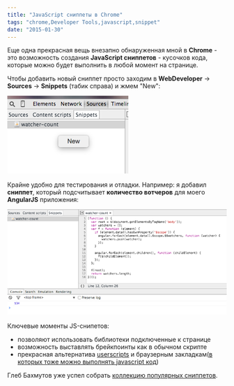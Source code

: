 ```yaml
---
title: "JavaScript сниппеты в Chrome"
tags: "chrome,Developer Tools,javascript,snippet"
date: "2015-01-30"
---
```


Еще одна прекрасная вещь внезапно обнаруженная мной в **Chrome** - это возможность создания **JavaScript сниппетов** - кусочков кода, которые можно будет выполнить в любой момент на странице.

Чтобы добавить новый сниппет просто заходим в **WebDeveloper** -> **Sources** -> **Snippets** (табик справа) и жмем "New":

![add js snippet](images/Screenshot-2015-01-30-12.33.11.png)

Крайне удобно для тестирования и отладки. Например: я добавил **сниппет**, который подсчитывает **количество вотчеров** для моего **AngularJS** приложения:

![count watcher snippet](images/Screenshot-2015-01-30-16.04.01.png)

Ключевые моменты JS-снипетов:

- позволяют использовать библиотеки подключенные к странице
- возможность выставлять брейкпоинты как в обычном скрипте
- прекрасная альтернатива [userscripts](https://userscripts-mirror.org/ "https://userscripts-mirror.org/") и браузерным закладкам([в которых тоже можно выполнять javascript код](https://stepansuvorov.com/blog/2012/03/debug-on/ "Debug ON. Кнопка в FireFox для разработчика."))

Глеб Бахмутов уже успел собрать [коллекцию популярных сниппетов](https://github.com/bahmutov/code-snippets "github.com/bahmutov").
